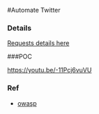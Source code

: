 #Automate Twitter



### Details 
 [Requests details here ](https://github.com/YasserGersy/Tspammer/blob/master/RequestsDescribtion.MD)


###POC

https://youtu.be/-11Pcj6vuVU


### Ref
 - [owasp](https://www.owasp.org/index.php/OWASP_Automated_Threats_to_Web_Applications)
